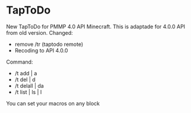 # TapToDo
New TapToDo for PMMP 4.0 API Minecraft.
This is adaptade for 4.0.0 API from old version.
Changed:
- remove /tr (taptodo remote)
- Recoding to API 4.0.0

Command:
-  /t add | a
-  /t del | d
-  /t delall | da
- /t list | ls | l

You can set your macros on any block
